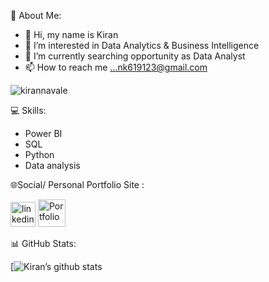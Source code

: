 
💫 About Me:

- 👋 Hi, my name is Kiran
- 👀 I’m interested in Data Analytics & Business Intelligence
- 🌱 I’m currently searching opportunity as Data Analyst
- 📫 How to reach me ...nk619123@gmail.com

<p align="left"> <img src="https://komarev.com/ghpvc/?username=kirannavale&label=Profile%20views&color=ce9927&style=flat" alt="kirannavale" /> </p>

💻 Skills:
 
- Power BI
- SQL
- Python
- Data analysis


🌐Social/ Personal Portfolio Site :

[<img src='https://upload.wikimedia.org/wikipedia/commons/c/ca/LinkedIn_logo_initials.png' alt='linkedin' height='40'>](https://www.linkedin.com/in/iamkirannavale) 
[<img src='http://surl.li/jhndy' alt='Portfolio' height='44'>](https://kirannavale.github.io/) 

📊 GitHub Stats:

[![Kiran’s github stats](https://github-readme-stats.vercel.app/api?username=kirannavale&show_icons=true&theme=dark)

